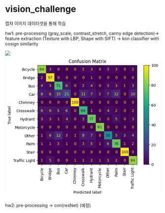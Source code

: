 # vision_challenge


캡챠 이미지 데이터셋을 통해 학습

hw1: pre-processing (gray_scale, contrast_stretch, canny edge detection)-> feature extraction (Texture with LBP, Shape with SIFT) -> knn classifier with cosign similarity


<img src="<결과 이미지>">
<img src="https://github.com/youngbin0417/vision_challenge/blob/main/result.png">


hw2: pre-processing -> cnn(resNet) (예정)

